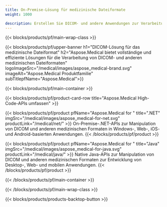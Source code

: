 ```yaml
---
title: On-Premise-Lösung für medizinische Dateiformate 
weight: 1000

description: Erstellen Sie DICOM- und andere Anwendungen zur Verarbeitung medizinischer Formate mit Aspose Medical On-Premise-APIs
---
```


{{< blocks/products/pf/main-wrap-class >}}

{{< blocks/products/pf/upper-banner h1="DICOM-Lösung für das medizinische Dateiformat" h2="Aspose.Medical bietet vollständige und effiziente Lösungen für die Verarbeitung von DICOM- und anderen medizinischen Dateiformaten" logoImageSrc="/medical/images/aspose_medical-brand.svg" imageAlt="Aspose.Medical Produktfamilie" subTitlepfName="Aspose.Medical">}}

{{< blocks/products/pf/main-container >}}

{{< blocks/products/pf/product-card-row title="Aspose.Medical High-Code-APIs umfassen" >}}

{{< blocks/products/pf/product pfName="Aspose.Medical for " title=".NET" imgSrc="/medical/images/aspose_medical-for-net.svg" productLink="/medical/net/" >}}
On-Premise-.NET-APIs zur Manipulation von DICOM und anderen medizinischen Formaten in Windows-, Web-, iOS- und Android-basierten Anwendungen.
{{< /blocks/products/pf/product >}}

{{< blocks/products/pf/product pfName="Aspose.Medical for " title="Java" imgSrc="/medical/images/aspose_medical-for-java.svg" productLink="/medical/java/" >}}
Native Java-APIs zur Manipulation von DICOM und anderen medizinischen Formaten zur Entwicklung von Desktop-, Web- und mobilen Anwendungen.
{{< /blocks/products/pf/product >}}

{{< /blocks/products/pf/main-container >}}

{{< /blocks/products/pf/main-wrap-class >}}

{{< blocks/products/products-backtop-button >}}